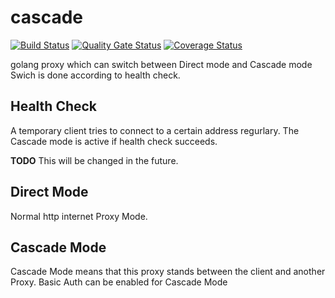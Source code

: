 # cascade
[![Build Status](https://travis-ci.org/azak-azkaran/cascade.svg?branch=master)](https://travis-ci.org/azak-azkaran/cascade)
[![Quality Gate Status](https://sonarcloud.io/api/project_badges/measure?project=azak-azkaran_cascade&metric=alert_status)](https://sonarcloud.io/dashboard?id=azak-azkaran_cascade)
[![Coverage Status](https://coveralls.io/repos/github/azak-azkaran/cascade/badge.svg?branch=master)](https://coveralls.io/github/azak-azkaran/cascade?branch=master)

golang proxy which can switch between Direct mode and Cascade mode
Swich is done according to health check.

## Health Check
A temporary client tries to connect to a certain address regurlary.
The Cascade mode is active if health check succeeds.

__TODO__ This will be changed in the future.

## Direct Mode
Normal http internet Proxy Mode.

## Cascade Mode
Cascade Mode means that this proxy stands between the client and another Proxy.
Basic Auth can be enabled for Cascade Mode
